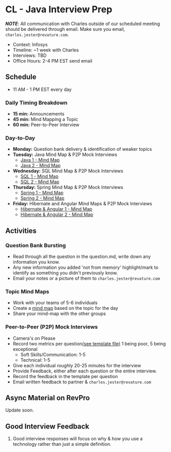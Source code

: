 # CL - Java Interview Prep

**_NOTE_**: All communication with Charles outside of our scheduled meeting should be delivered through email. Make sure you email, `charles.jester@revature.com`.

-   Context: Infosys
-   Timeline: ~1 week with Charles
-   Interviews: TBD
-   Office Hours: 2-4 PM EST send email

## Schedule

-   11 AM - 1 PM EST every day

### Daily Timing Breakdown

-   **15 min:** Announcements
-   **45 min:** Mind Mapping a Topic
-   **60 min:** Peer-to-Peer Interview

### Day-to-Day

-   **Monday:** Question bank delivery & identification of weaker topics
-   **Tuesday:** Java Mind Map & P2P Mock Interviews
    -  [Java 1 - Mind Map](https://miro.com/welcomeonboard/emwwTEt3REFuZFpUWUVndFY1ZWRLcHE3bzVJaVlsTU1DRVM0NkpoSGh4dGs2MnpIUmxlMEpMdDBqSDgyT244RHwzNDU4NzY0NTU5MTAxNjUwOTY2fDI=?share_link_id=773878705288)
    -  [Java 2 - Mind Map](https://miro.com/welcomeonboard/NE9NSWtvTGdpeHhqSXV5bzA4SnZTaVhGMURTR3ZNUXZvN29TTk9OcEN4Z2xLTFA1SjRSeXZabW5wRG15TkFUbnwzNDU4NzY0NTU5MTAxNjUwOTY2fDI=?share_link_id=301209048785)
-   **Wednesday:** SQL Mind Map & P2P Mock Interviews
    -   [SQL 1 - Mind Map](https://miro.com/welcomeonboard/RWNMUEd2bWVkbGxRdHp2MnJHUTRNSDVLWXN4MVBKb2VuaXNPbTBZTDVIYU9HbWNJVndZNVV2a1dXQ2Q2QmtYMHwzNDU4NzY0NTM0Njg0ODYwMjI5fDI=?share_link_id=95136095152)
    -   [SQL 2 - Mind Map](https://miro.com/app/board/uXjVNvnzB5s=/)
-   **Thursday:** Spring Mind Map & P2P Mock Interviews
    -   [Spring 1 - Mind Map](https://miro.com/app/board/uXjVNvGuFY4=/)
    -   [Spring 2 - Mind Map](https://miro.com/app/board/uXjVNvG1xjk=/)
-   **Friday:** Hibernate and Angular Mind Maps & P2P Mock Interviews
    -   [Hibernate & Angular 1 - Mind Map]()
    -   [Hibernate & Angular 2 - Mind Map]()

## Activities

### Question Bank Bursting

-   Read through all the question in the question.md, write down any information you know.
-   Any new information you added 'not from memory' highlight/mark to identify as something you didn't previously know.
-   Email your notes or a picture of them to `charles.jester@revature.com`

### Topic Mind Maps

-   Work with your teams of 5-6 individuals
-   Create a [mind map](https://simplemind.eu/how-to-mind-map/basics/) based on the topic for the day
-   Share your mind-map with the other groups

### Peer-to-Peer (P2P) Mock Interviews

-   Camera's on Please
-   Record two metrics per question[(see template file)](interview-feedback-template.md) 1 being poor, 5 being exceptional
    -   Soft Skills/Communication: 1-5
    -   Technical: 1-5
-   Give each individual roughly 20-25 minutes for the interview
-   Provide Feedback, either after each question or the entire interview.
-   Record the feedback in the template per question
-   Email written feedback to partner & `charles.jester@revature.com`



## Async Material on RevPro

Update soon.

## Good Interview Feedback

1. Good interview responses will focus on why & how you use a technology rather than just a simple definition.
